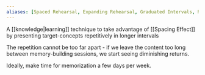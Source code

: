 ```yaml
---
aliases: [Spaced Rehearsal, Expanding Rehearsal, Graduated Intervals, Repetition Spacing, Repetition Scheduling, Spaced Retrieval, Expanded Retrieval]
---
```


A [[knowledge|learning]] technique to take advantage of [[Spacing Effect]] by presenting target-concepts repetitively in longer intervals 

The repetition cannot be too far apart - if we leave the content too long between memory-building sessions, we start seeing diminishing returns.

Ideally, make time for memorization a few days per week.